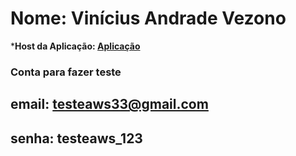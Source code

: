 # Nome: Vinícius Andrade Vezono 

***Host da Aplicação: [Aplicação](http://greensphere-aws.s3-website.us-east-2.amazonaws.com)**

### Conta para fazer teste
## email: testeaws33@gmail.com
## senha: testeaws_123